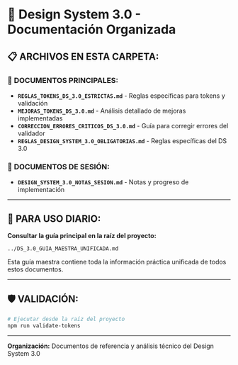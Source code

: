 # 📂 Design System 3.0 - Documentación Organizada

## 📋 **ARCHIVOS EN ESTA CARPETA:**

### 🎯 **DOCUMENTOS PRINCIPALES:**
- **`REGLAS_TOKENS_DS_3.0_ESTRICTAS.md`** - Reglas específicas para tokens y validación
- **`MEJORAS_TOKENS_DS_3.0.md`** - Análisis detallado de mejoras implementadas  
- **`CORRECCION_ERRORES_CRITICOS_DS_3.0.md`** - Guía para corregir errores del validador
- **`REGLAS_DESIGN_SYSTEM_3.0_OBLIGATORIAS.md`** - Reglas específicas del DS 3.0

### 📝 **DOCUMENTOS DE SESIÓN:**
- **`DESIGN_SYSTEM_3.0_NOTAS_SESION.md`** - Notas y progreso de implementación

---

## 🎨 **PARA USO DIARIO:**
**Consultar la guía principal en la raíz del proyecto:**
```
../DS_3.0_GUIA_MAESTRA_UNIFICADA.md
```

Esta guía maestra contiene toda la información práctica unificada de todos estos documentos.

---

## 🛡️ **VALIDACIÓN:**
```bash
# Ejecutar desde la raíz del proyecto
npm run validate-tokens
```

---

**Organización:** Documentos de referencia y análisis técnico del Design System 3.0
